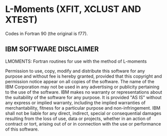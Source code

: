 # L-Moments (XFIT, XCLUST AND XTEST)

Codes in Fortran 90 (the original is f77).



IBM SOFTWARE DISCLAIMER
-----------------------

LMOMENTS: Fortran routines for use with the method of L-moments

Permission to use, copy, modify and distribute this software for any purpose
and without fee is hereby granted, provided that this copyright and permission
notice appear on all copies of the software.  The name of the IBM Corporation
may not be used in any advertising or publicity pertaining to the use of the
software.  IBM makes no warranty or representations about the suitability of
the software for any purpose.  It is provided "AS IS" without any express or
implied warranty, including the implied warranties of merchantability, fitness
for a particular purpose and non-infringement.  IBM shall not be liable for any
direct, indirect, special or consequential damages resulting from the loss of
use, data or projects, whether in an action of contract or tort, arising out of
or in connection with the use or performance of this software.
